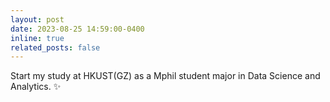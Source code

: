 ```yaml
---
layout: post
date: 2023-08-25 14:59:00-0400
inline: true
related_posts: false
---
```


Start my study at HKUST(GZ) as a Mphil student major in Data Science and Analytics. :sparkles: 
